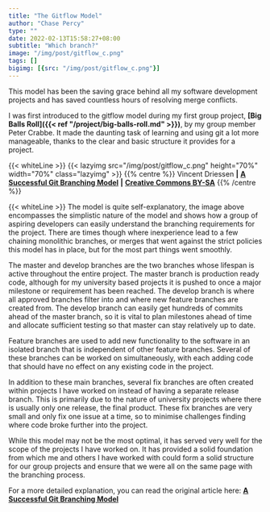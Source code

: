 ```yaml
---
title: "The Gitflow Model"
author: "Chase Percy"
type: ""
date: 2022-02-13T15:58:27+08:00
subtitle: "Which branch?"
image: "/img/post/gitflow_c.png"
tags: []
bigimg: [{src: "/img/post/gitflow_c.png"}]
---
```


This model has been the saving grace behind all my software development projects and has saved countless hours of resolving
merge conflicts.

I was first introduced to the gitflow model during my first group project, __[Big Balls Roll]({{< ref "/project/big-balls-roll.md" >}})__, by 
my group member Peter Crabbe. It made the daunting task of learning and using git a lot more manageable, thanks to the clear
and basic structure it provides for a project.

<!--more-->

{{< whiteLine >}}
{{< lazyimg src="/img/post/gitflow_c.png" height="70%" width="70%" class="lazyimg" >}}
{{% centre %}}
Vincent Driessen __|__ __[A Successful Git Branching Model](https://nvie.com/posts/a-successful-git-branching-model/)__ __|__ __[Creative Commons BY-SA](https://creativecommons.org/licenses/by-sa/2.0/)__
{{% /centre %}}

{{< whiteLine >}}
The model is quite self-explanatory, the image above encompasses the simplistic nature of the model and shows how a group of aspiring
developers can easily understand the branching requirements for the project. There are times though where inexperience lead
to a few chaining monolithic branches, or merges that went against the strict policies this model has in place, but for the most part
things went smoothly.

The master and develop branches are the two branches whose lifespan is active throughout the entire project. The master branch
is production ready code, although for my university based projects it is pushed to once a major milestone
or requirement has been reached. The develop branch is where all approved branches filter into and where new feature branches
are created from. The develop branch can easily get hundreds of commits ahead of the master branch, so it is vital to plan
milestones ahead of time and allocate sufficient testing so that master can stay relatively up to date.

Feature branches are used to add new functionality to the software in an isolated branch that is independent of other 
feature branches. Several of these branches can be worked on simultaneously, with each adding code that should have no effect on any existing
code in the project.

In addition to these main branches, several fix branches are often created within projects I have worked on instead of having a separate
release branch. This is primarily due to the nature of university projects where there is usually only one release, the final product. These
fix branches are very small and only fix one issue at a time, so to minimise challenges finding where code broke further into the project.

While this model may not be the most optimal, it has served very well for the scope of the projects I have worked on. It has provided
a solid foundation from which me and others I have worked with could form a solid structure for our group projects and ensure that we
were all on the same page with the branching process.

For a more detailed explanation, you can read the original article here: __[A Successful Git Branching Model](https://nvie.com/posts/a-successful-git-branching-model/)__

